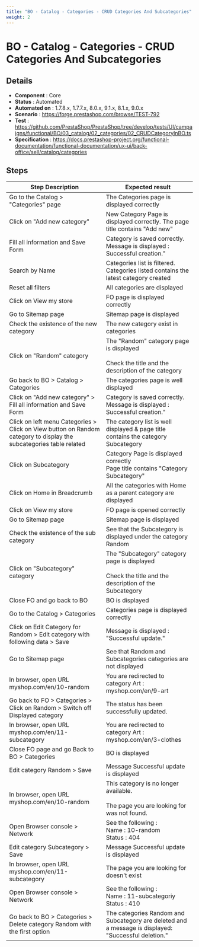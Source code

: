 ```yaml
---
title: "BO - Catalog - Categories - CRUD Categories And Subcategories"
weight: 2
---
```


# BO - Catalog - Categories - CRUD Categories And Subcategories
## Details
* **Component** : Core
* **Status** : Automated
* **Automated on** : 1.7.8.x, 1.7.7.x, 8.0.x, 9.1.x, 8.1.x, 9.0.x
* **Scenario** : https://forge.prestashop.com/browse/TEST-792
* **Test** : https://github.com/PrestaShop/PrestaShop/tree/develop/tests/UI/campaigns/functional/BO/03_catalog/02_categories/02_CRUDCategoryInBO.ts
* **Specification** : https://docs.prestashop-project.org/functional-documentation/functional-documentation/ux-ui/back-office/sell/catalog/categories

## Steps
| Step Description | Expected result |
| ----- | ----- |
| Go to the Catalog > "Categories" page | The Categories page is displayed correctly |
| Click on "Add new category" | New Category Page is displayed correctly. The page title contains "Add new" |
| Fill all information and Save Form | Category is saved correctly. Message is displayed : Successful creation." |
| Search by Name | Categories list is filtered. Categories listed contains the latest category created |
| Reset all filters | All categories are displayed |
| Click on View my store | FO page is displayed correctly |
| Go to Sitemap page | Sitemap page is displayed |
| Check the existence of the new category | The new category exist in categories |
| Click on "Random" category | The "Random" category page is displayed<br><br>Check the title and the description of the category |
| Go back to BO > Catalog > Categories | The categories page is well displayed |
| Click on "Add new category" > Fill all information and Save Form | Category is saved correctly. Message is displayed : Successful creation." |
| Click on left menu Categories > Click on View button on Random category to display the subcategories table related | The category list is well displayed & page title contains the category Subcategory |
| Click on Subcategory | Category Page is displayed correctly<br>Page title contains "Category Subcategory" |
| Click on Home in Breadcrumb | All the categories with Home as a parent category are displayed |
| Click on View my store | FO page is opened correctly |
| Go to Sitemap page | Sitemap page is displayed |
| Check the existence of the sub category | See that the Subcategory is displayed under the category Random |
| Click on "Subcategory" category | The "Subcategory" category page is displayed<br><br>Check the title and the description of the Subcategory |
| Close FO and go back to BO | BO is displayed |
| Go to the Catalog > Categories | Categories page is displayed correctly |
| Click on Edit Category for Random > Edit category with following data > Save | Message is displayed : "Successful update." |
| Go to Sitemap page | See that Random and Subcategories categories are not displayed |
| In browser, open URL myshop.com/en/10-random | You are redirected to category Art : myshop.com/en/9-art |
| Go back to FO > Categories > Click on Random > Switch off Displayed category | The status has been successfully updated. |
| In browser, open URL myshop.com/en/11-subcategory | You are redirected to category Art : myshop.com/en/3-clothes |
| Close FO page and go Back to BO > Categories | BO is displayed |
| Edit category Random > Save | Message Successful update is displayed |
| In browser, open URL myshop.com/en/10-random | This category is no longer available.<br><br>The page you are looking for was not found. |
| Open Browser console > Network | See the following :<br>Name : 10-random<br>Status : 404 |
| Edit category Subcategory > Save | Message Successful update is displayed |
| In browser, open URL myshop.com/en/11-subcategory | The page you are looking for doesn't exist |
| Open Browser console > Network | See the following :<br>Name : 11-subcategoriy<br>Status : 410 |
| Go back to BO > Categories > Delete category Random with the first option | The categories Random and Subcategory are deleted and a message is displayed: "Successful deletion." |
